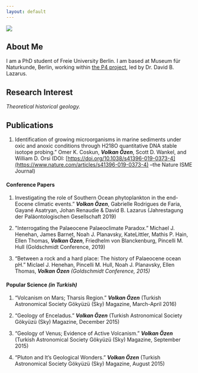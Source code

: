 ```yaml
---
layout: default
---
```


![](../assets/cover.jpg)

## About Me

I am a PhD student of Freie University Berlin. I am based at Museum für Naturkunde, Berlin, working within [the P4 project](https://ehrenberglab.github.io/pages/mopga.html), led by Dr. David B. Lazarus.

## Research Interest

*Theoretical historical geology.* 

## Publications

1. Identification of growing microorganisms in marine sediments under oxic and anoxic conditions through H218O quantitative DNA stable isotope probing.” Omer K. Coskun, ***Volkan Özen***, Scott D. Wankel, and William D. Orsi (DOI: [https://doi.org/10.1038/s41396-019-0373-4](https://www.nature.com/articles/s41396-019-0373-4) –the Nature ISME Journal)

#### Conference Papers

1. Investigating the role of Southern Ocean phytoplankton in the end-Eocene climatic events.” ***Volkan Özen***, Gabrielle Rodrigues de Faria, Gayané Asatryan, Johan Renaudie & David B. Lazarus (Jahrestagung der Paläontologischen Gesellschaft 2019)

2. "Interrogating the Palaeocene Palaeoclimate Paradox.” Michael J. Henehan, James Barnet, Noah J. Planavsky, KateLittler, Mathis P. Hain, Ellen Thomas, ***Volkan Özen***, Friedhelm von Blanckenburg, Pincelli M. Hull (Goldschmidt Conference, 2019)

3. “Between a rock and a hard place: The history of Palaeocene ocean pH.” Miclael J. Henehan, Pincelli M. Hull, Noah J. Planavsky, Ellen Thomas, ***Volkan Özen*** _(Goldschmidt Conference, 2015)_

#### Popular Science *(in Turkish)*

1. “Volcanism on Mars; Tharsis Region.” ***Volkan Özen*** (Turkish Astronomical Society Gökyüzü (Sky) Magazine, March-April 2016)

2. “Geology of Enceladus.” ***Volkan Özen*** (Turkish Astronomical Society Gökyüzü (Sky) Magazine, December 2015)

3. “Geology of Venus; Evidence of Active Volcanism.” ***Volkan Özen*** (Turkish Astronomical Society Gökyüzü (Sky) Magazine, September 2015)

5. “Pluton and It’s Geological Wonders.” ***Volkan Özen*** (Turkish Astronomical Society Gökyüzü (Sky) Magazine, August 2015)
